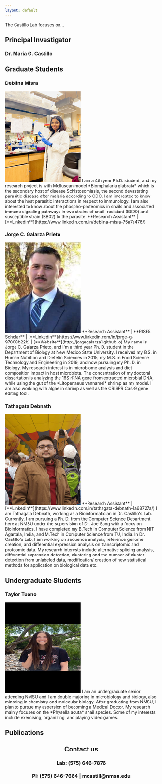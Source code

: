 ```yaml
---
layout: default
---
```


The Castillo Lab focuses on...  

## **Principal Investigator**  

### Dr. Maria G. Castillo  

## **Graduate Students**  
### Deblina Misra   
<img src="https://github.com/nmsucastillolab/nmsucastillolab.github.io/blob/main/deblina.jpg?raw=true" width="250" height="300" />  
I am a 4th year Ph.D. student, and my research project is with Molluscan model *Biomphalaria glabrata* which is the secondary host of disease Schistosomiasis, the second devastating parasitic disease after malaria according to CDC. I am interested to know about the host parasitic interactions in respect to immunology. I am also interested to know about the phospho-proteomics in snails and associated immune signaling pathways in two strains of snail- resistant (BS90) and susceptible strain (BB02) to the parasite.  
**Research Assistant** | [**Linkedin**](https://www.linkedin.com/in/deblina-misra-75a7a476/)  

### Jorge C. Galarza Prieto   
<img src="https://github.com/nmsucastillolab/nmsucastillolab.github.io/blob/main/jorge.jpeg?raw=true" width="250" height="300" />   
**Research Assistant** | **RISE5 Scholar** | [**Linkedin**](https://www.linkedin.com/in/jorge-g-97008b22b) | [**Website**](http://jorgegalarza1.github.io)  
My name is Jorge C. Galarza Prieto, and I'm a third year Ph. D. student in the Department of Biology at New Mexico State University. I received my B.S. in Human Nutrition and Dietetic Sciences in 2015, my M.S. in Food Science Technology and Engineering in 2019, and now pursuing my Ph. D. in Biology. My research interest is in microbiome analysis and diet composition impact in host microbiota. The concentration of my doctoral dissertation is analyzing the 16S rRNA gene from extracted microbial DNA, while using the gut of the *Litopenaeus vannamei* shrimp as my model. I am also working with algae in shrimp as well as the CRISPR Cas-9 gene editing tool.    

### Tathagata Debnath  
<img src="https://github.com/nmsucastillolab/nmsucastillolab.github.io/blob/main/tad.jpg?raw=true" width="250" height="300" />  
**Research Assistant** | [**Linkedin**](https://www.linkedin.com/in/tathagata-debnath-1a68727a/)  
I am Tathagata Debnath, working as a Bioinformatician in Dr. Castillo's Lab. Currently, I am pursuing a Ph. D. from the Computer Science Department here at NMSU under the supervision of Dr. Joe Song with a focus on Bioinformatics. I have completed my B.Tech in Computer Science from NIT Agartala, India, and M.Tech in Computer Science from TU, India. In Dr. Castillo's Lab, I am working on sequence analysis, reference genome creation, and differential expression analysis on transcriptomic and proteomic data. My research interests include alternative splicing analysis, differential expression detection, clustering and the number of cluster detection from unlabeled data, modification/ creation of new statistical methods for application on biological data etc.  

## **Undergraduate Students**  

### Taylor Tuono  
<img src="https://github.com/nmsucastillolab/nmsucastillolab.github.io/blob/main/taylor.jpeg?raw=true" width="250" height="300" />   
I am an undergraduate senior attending NMSU and I am double majoring in microbiology and biology, also minoring in chemistry and molecular biology. After graduating from NMSU, I plan to pursue my aspersion of becoming a Medical Doctor. My research mainly focuses on the *Physella acuta* snail species. Some of my interests include exercising, organizing, and playing video games.  

## **Publications**  


<h2 align="center"><b>Contact us</b></h2>
<h3 align="center">Lab: (575) 646-7876</h3>
<h3 align="center">PI: (575) 646-7664 | mcastill@nmsu.edu</h3>
